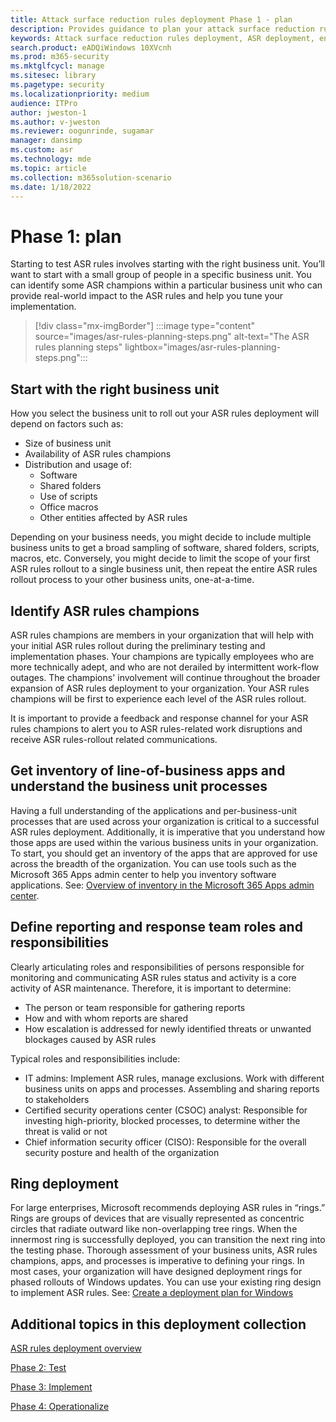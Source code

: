 ```yaml
---
title: Attack surface reduction rules deployment Phase 1 - plan
description: Provides guidance to plan your attack surface reduction rules deployment.
keywords: Attack surface reduction rules deployment, ASR deployment, enable asr rules, configure ASR, host intrusion prevention system, protection rules, anti-exploit rules, anti-exploit, exploit rules, infection prevention rules, Microsoft Defender for Endpoint, configure ASR rules
search.product: eADQiWindows 10XVcnh
ms.prod: m365-security
ms.mktglfcycl: manage
ms.sitesec: library
ms.pagetype: security
ms.localizationpriority: medium
audience: ITPro
author: jweston-1
ms.author: v-jweston
ms.reviewer: oogunrinde, sugamar
manager: dansimp
ms.custom: asr
ms.technology: mde
ms.topic: article
ms.collection: m365solution-scenario
ms.date: 1/18/2022
---
```


# Phase 1: plan

Starting to test ASR rules involves starting with the right business unit. You’ll want to start with a small group of people in a specific business unit. You can identify some ASR champions within a particular business unit who can provide real-world impact to the ASR rules and help you tune your implementation.

> [!div class="mx-imgBorder"]
> :::image type="content" source="images/asr-rules-planning-steps.png" alt-text="The ASR rules planning steps" lightbox="images/asr-rules-planning-steps.png":::

## Start with the right business unit

How you select the business unit to roll out your ASR rules  deployment will depend on factors such as:

- Size of business unit
- Availability of ASR rules champions  
- Distribution and usage of:
  - Software
  - Shared folders
  - Use of scripts
  - Office macros
  - Other entities affected by ASR rules

Depending on your business needs, you might decide to include multiple business units to get a broad sampling of software, shared folders, scripts, macros, etc. Conversely, you might decide to limit the scope of your first ASR rules rollout to a single business unit, then repeat the entire ASR rules rollout process to your other business units, one-at-a-time.

## Identify ASR  rules champions

ASR  rules champions are members in your organization that will help with your initial ASR  rules rollout during the preliminary testing and implementation phases. Your champions are typically employees who are more technically adept, and who are not derailed by intermittent work-flow outages. The champions' involvement will continue throughout the broader expansion of ASR rules deployment to your organization. Your ASR rules champions will be first to experience each level of the ASR  rules rollout.

It is important to provide a feedback and response channel for your ASR rules champions to alert you to ASR rules-related work disruptions and receive ASR  rules-rollout related communications.

## Get inventory of line-of-business apps and understand the business unit processes

Having a full understanding of the applications and per-business-unit processes that are used across your organization is critical to a successful ASR rules deployment. Additionally, it is imperative that you understand how those apps are used within the various business units in your organization.
To start, you should get an inventory of the apps that are approved for use across the breadth of the organization. You can use tools such as the Microsoft 365 Apps admin center to help you inventory software applications. See: [Overview of inventory in the Microsoft 365 Apps admin center](/deployoffice/admincenter/inventory).

## Define reporting and response team  roles and responsibilities

Clearly articulating roles and responsibilities of persons responsible for monitoring and communicating ASR  rules status and activity is a core activity of ASR  maintenance. Therefore, it is important to determine:

- The person or team responsible for gathering reports
- How and with whom reports are shared
- How escalation is addressed for newly identified threats or unwanted blockages caused by ASR rules

Typical roles and responsibilities include:

- IT admins: Implement ASR rules, manage exclusions. Work with different business units on apps and processes. Assembling and sharing reports to stakeholders
- Certified security operations center (CSOC) analyst: Responsible for investing high-priority, blocked processes, to determine wither the threat is valid or not
- Chief information security officer (CISO): Responsible for the overall security posture and health of the organization

## Ring deployment

For large enterprises, Microsoft recommends deploying ASR  rules in “rings.” Rings are groups of devices that are visually represented as concentric circles that radiate outward like non-overlapping tree rings. When the innermost ring is successfully deployed, you can transition the next ring into the testing phase. Thorough assessment of your business units, ASR  rules champions, apps, and processes is imperative to defining your rings.
In most cases, your organization will have designed deployment rings for phased rollouts of Windows updates. You can use your existing ring design to implement ASR  rules.
See: [Create a deployment plan for Windows](/windows/deployment/update/create-deployment-plan)

## Additional topics in this deployment collection

[ASR rules deployment overview](attack-surface-reduction-rules-deployment.md)

[Phase 2: Test](attack-surface-reduction-rules-deployment-test.md)

[Phase 3: Implement](attack-surface-reduction-rules-deployment-implement.md)

[Phase 4: Operationalize](attack-surface-reduction-rules-deployment-operationalize.md)
